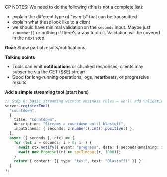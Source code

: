 CP NOTES: We need to do the following (this is not a complete list):

- explain the different type of "events" that can be transmitted
- explain what these look like to a client
- we should have minimal validation on the `seconds` input. Maybe just `z.number()` or nothing if there's a way to do it. Validation will be covered in the next step.



**Goal:** Show partial results/notifications.

**Talking points**

* Tools can emit **notifications** or chunked responses; clients may subscribe via the GET (SSE) stream.
* Good for long‑running operations, logs, heartbeats, or progressive results.

**Add a simple streaming tool (start here)**

```ts
// Step 6: basic streaming without business rules — we'll add validation in Step 7
server.registerTool(
  "countdown",
  {
    title: "Countdown",
    description: "Streams a countdown until blastoff",
    inputSchema: { seconds: z.number().int().positive() },
  },
  async ({ seconds }, ctx) => {
    for (let i = seconds; i > 0; i--) {
      await ctx.notify({ event: "progress", data: { secondsRemaining: i } });
      await new Promise((r) => setTimeout(r, 1000));
    }
    return { content: [{ type: "text", text: "Blastoff!" }] };
  }
);
```